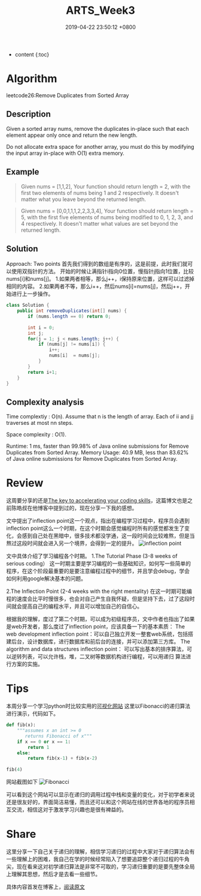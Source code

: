 ﻿---
layout: post
title:  "ARTS_Week3"
date:   2019-04-22 23:50:12 +0800
categories: ARTS
tags: ARTS Array Recursion Dictionary
---

* content
{:toc}

# Algorithm
leetcode26:Remove Duplicates from Sorted Array

## Description
Given a sorted array nums, remove the duplicates in-place such that each element appear only once and return the new length.

Do not allocate extra space for another array, you must do this by modifying the input array in-place with O(1) extra memory.

## Example

> Given nums = [1,1,2],
Your function should return length = 2, with the first two elements of nums being 1 and 2 respectively.
It doesn't matter what you leave beyond the returned length. 

> Given nums = [0,0,1,1,1,2,2,3,3,4], 
Your function should return length = 5, with the first five elements of nums being modified to 0, 1, 2, 3, and 4 respectively. It doesn't matter what values are set beyond
> the returned length.

## Solution
Approach: Two points
首先我们得到的数组是有序的，这是前提，此时我们就可以使用双指针的方法。
开始的时候让满指针i指向0位置，慢指针j指向1位置，比较nums[i]和nums[j]。
1.如果两者相等，那么j++，i保持原来位置，这样可以过滤掉相同的内容。
2.如果两者不等，那么i++，然后nums[i]=nums[j]，然后j++，开始进行上一步操作。

```java
class Solution {
    public int removeDuplicates(int[] nums) {
        if (nums.length == 0) return 0;
        
        int i = 0;
        int j;
        for(j = 1; j < nums.length; j++) {
            if (nums[j] != nums[i]) {
                i++;
                nums[i]  = nums[j];
            }
        }
        return i+1;
    }
}
```

## Complexity analysis

Time complextiy : O(n). Assume that n is the length of array. Each of ii and jj traverses at most nn steps.

Space complexity : O(1).

Runtime: 1 ms, faster than 99.98% of Java online submissions for Remove Duplicates from Sorted Array.
Memory Usage: 40.9 MB, less than 83.62% of Java online submissions for Remove Duplicates from Sorted Array.

# Review
这周要分享的还是[The key to accelerating your coding skills][1]，这篇博文也是之前陈皓叔在他博客中提到过的，现在分享一下我的感想。

文中提出了inflection point这一个观点，指出在编程学习过程中，程序员会遇到inflection point这么一个时期，在这个时期会感觉编程时所有的感觉都发生了变化，会感到自己处在黑暗中，很多技术都没学通，这一段时间会比较难熬，但是当熬过这段时间就会进入另一个境界，会得到一定的提升。
![inflection point][2]

文中具体介绍了学习编程各个时期。
1.The Tutorial Phase (3-8 weeks of serious coding）
这一时期主要是学习编程的一些基础知识，如何写一些简单的程序，在这个阶段最重要的是要注意编程过程中的细节，并且学会debug，学会如何利用google解决基本的问题。

2.The Inflection Point (2-4 weeks with the right mentality)
在这一时期可能编程的速度会比平时慢很多，也会对自己产生自我怀疑，但是坚持下去，过了这段时间就会提高自己的编程水平，并且可以增加自己的自信心。

根据我的理解，度过了第二个时期，可以成为初级程序员，文中作者也指出了如果是web开发者，那么度过了inflection point，应该具备一下的基本素质：
The web development inflection point：可以自己独立开发一整套web系统，包括搭建后台，设计数据库，进行数据库和前后台的连接，并可以添加第三方库。
The algorithm and data structures inflection point：
可以写出基本的排序算法，可以逆转列表，可以允许栈，堆，二叉树等数据机构进行编程，可以用递归 算法进行方案的实施。

# Tips
本周分享一个学习python时比较实用的[可视化网站][3]
这里以Fibonacci的递归算法进行演示，代码如下。

```python
def fib(x):
    """assumes x an int >= 0
       returns Fibonacci of x"""
    if x == 0 or x == 1:
        return 1
    else:
        return fib(x-1) + fib(x-2)
    
fib(4)
```
网站截图如下
![Fibonacci][4]

可以看到这个网站可以显示在递归的调用过程中栈和变量的变化，对于初学者来说还是很友好的，界面简洁易懂，而且还可以和这个网站在线的世界各地的程序员相互交流，相信这对于激发学习兴趣也是很有裨益的。

# Share
这里分享一下自己关于递归的理解，相信学习递归的过程中大家对于递归算法会有一些理解上的困难，我自己在学的时候经常陷入了想要追踪整个递归过程的牛角尖，现在看来这对初学递归算法是非常不可取的，学习递归重要的是要先整体全局上理解其思想，然后才是去看一些细节。

具体内容首发在博客上，[阅读原文][5]


  [1]: http://blog.thefirehoseproject.com/posts/learn-to-code-and-be-self-reliant/
  [2]: http://static.zybuluo.com/xiaocorn/qpktfa3p12n55cl66ro6bl2a/image.png
  [3]: http://pythontutor.com/visualize.html#mode=display
  [4]: http://static.zybuluo.com/xiaocorn/krrrgzy2yd4zay4n6jpkxv6z/image.png
  [5]: https://cornprincess.github.io/2019/03/28/Introduction_to_Computation-MIT6_0001F16_Lec6/